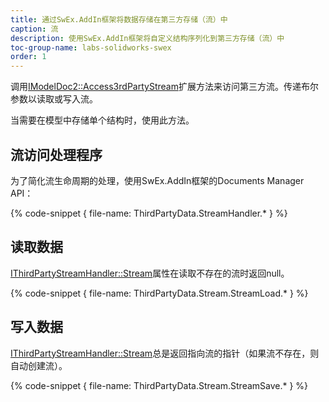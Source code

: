 ```yaml
---
title: 通过SwEx.AddIn框架将数据存储在第三方存储（流）中
caption: 流
description: 使用SwEx.AddIn框架将自定义结构序列化到第三方存储（流）中
toc-group-name: labs-solidworks-swex
order: 1
---
```

调用[IModelDoc2::Access3rdPartyStream](https://docs.codestack.net/swex/add-in/html/M_SolidWorks_Interop_sldworks_ModelDocExtension_Access3rdPartyStream.htm)扩展方法来访问第三方流。传递布尔参数以读取或写入流。

当需要在模型中存储单个结构时，使用此方法。

## 流访问处理程序

为了简化流生命周期的处理，使用SwEx.AddIn框架的Documents Manager API：

{% code-snippet { file-name: ThirdPartyData.StreamHandler.* } %}

## 读取数据

[IThirdPartyStreamHandler::Stream](https://docs.codestack.net/swex/add-in/html/P_CodeStack_SwEx_AddIn_Base_IThirdPartyStreamHandler_Stream.htm)属性在读取不存在的流时返回null。

{% code-snippet { file-name: ThirdPartyData.Stream.StreamLoad.* } %}

## 写入数据

[IThirdPartyStreamHandler::Stream](https://docs.codestack.net/swex/add-in/html/P_CodeStack_SwEx_AddIn_Base_IThirdPartyStreamHandler_Stream.htm)总是返回指向流的指针（如果流不存在，则自动创建流）。

{% code-snippet { file-name: ThirdPartyData.Stream.StreamSave.* } %}